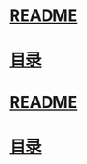 # [README](../README.md "回到 README")
# [目录](本书的组织结构.md "回到 目录")

























# [README](../README.md "回到 README")
# [目录](本书的组织结构.md "回到 目录")
